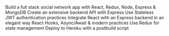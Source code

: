 Build a full stack social network app with React, Redux, Node, Express & MongoDB
Create an extensive backend API with Express
Use Stateless JWT authentication practices
Integrate React with an Express backend in an elegant way
React Hooks, Async/Await & modern practices
Use Redux for state management
Deploy to Heroku with a postbuild script
